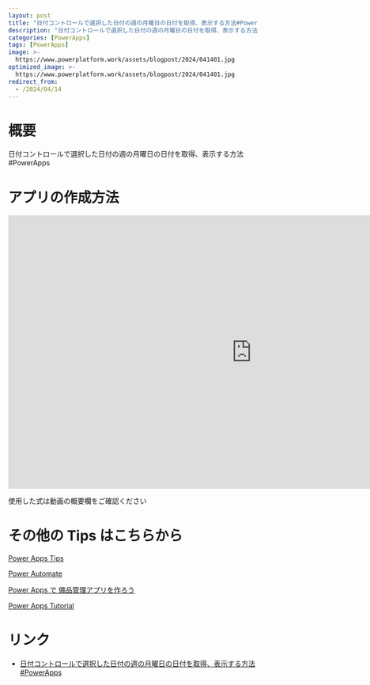```yaml
---
layout: post
title: "日付コントロールで選択した日付の週の月曜日の日付を取得、表示する方法#PowerApps"
description: "日付コントロールで選択した日付の週の月曜日の日付を取得、表示する方法#PowerAppsを動画で分かりやすく解説"
categories: [PowerApps]
tags: [PowerApps]
image: >-
  https://www.powerplatform.work/assets/blogpost/2024/041401.jpg
optimized_image: >-
  https://www.powerplatform.work/assets/blogpost/2024/041401.jpg
redirect_from:
  - /2024/04/14
---
```



#  概要

日付コントロールで選択した日付の週の月曜日の日付を取得、表示する方法#PowerApps


# アプリの作成方法

<iframe width="983" height="553" src="https://www.youtube.com/embed/_G66EzCtoyQ" title="YouTube video player" frameborder="0" allow="accelerometer; autoplay; clipboard-write; encrypted-media; gyroscope; picture-in-picture" allowfullscreen></iframe>


使用した式は動画の概要欄をご確認ください


# その他の Tips はこちらから

[Power Apps Tips](https://www.youtube.com/watch?v=VrAQf3JQ7yM&list=PLVhFi1fb3DqakSLVMn22DDcySXh9jtzi- )


[Power Automate](https://www.youtube.com/watch?v=-YnJYT0ASEM&list=PLVhFi1fb3Dqbzic6GieqnLFgD3aTj-eHA)


[Power Apps で 備品管理アプリを作ろう](https://www.youtube.com/playlist?list=PLVhFi1fb3DqZM3HKb8Hea6XEL96990Fyn)


[Power Apps Tutorial](https://www.youtube.com/playlist?list=PLVhFi1fb3DqalxpL974VvAJvV4iWoSbe_)


# リンク


- [日付コントロールで選択した日付の週の月曜日の日付を取得、表示する方法#PowerApps](https://www.youtube.com/watch?v=_G66EzCtoyQ)

